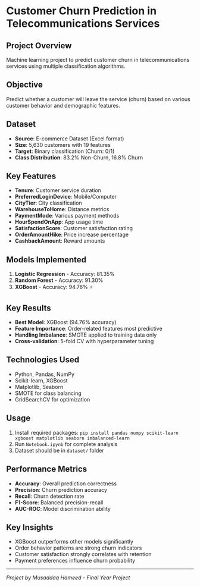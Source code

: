 # Customer Churn Prediction in Telecommunications Services

##  Project Overview
Machine learning project to predict customer churn in telecommunications services using multiple classification algorithms.

##  Objective
Predict whether a customer will leave the service (churn) based on various customer behavior and demographic features.

##  Dataset
- **Source**: E-commerce Dataset (Excel format)
- **Size**: 5,630 customers with 19 features
- **Target**: Binary classification (Churn: 0/1)
- **Class Distribution**: 83.2% Non-Churn, 16.8% Churn

##  Key Features
- **Tenure**: Customer service duration
- **PreferredLoginDevice**: Mobile/Computer
- **CityTier**: City classification
- **WarehouseToHome**: Distance metrics
- **PaymentMode**: Various payment methods
- **HourSpendOnApp**: App usage time
- **SatisfactionScore**: Customer satisfaction rating
- **OrderAmountHike**: Price increase percentage
- **CashbackAmount**: Reward amounts

##  Models Implemented
1. **Logistic Regression** - Accuracy: 81.35%
2. **Random Forest** - Accuracy: 91.30%
3. **XGBoost** - Accuracy: 94.76% ⭐

##  Key Results
- **Best Model**: XGBoost (94.76% accuracy)
- **Feature Importance**: Order-related features most predictive
- **Handling Imbalance**: SMOTE applied to training data only
- **Cross-validation**: 5-fold CV with hyperparameter tuning

##  Technologies Used
- Python, Pandas, NumPy
- Scikit-learn, XGBoost
- Matplotlib, Seaborn
- SMOTE for class balancing
- GridSearchCV for optimization

##  Usage
1. Install required packages: `pip install pandas numpy scikit-learn xgboost matplotlib seaborn imbalanced-learn`
2. Run `Notebook.ipynb` for complete analysis
3. Dataset should be in `dataset/` folder

##  Performance Metrics
- **Accuracy**: Overall prediction correctness
- **Precision**: Churn prediction accuracy
- **Recall**: Churn detection rate
- **F1-Score**: Balanced precision-recall
- **AUC-ROC**: Model discrimination ability

##  Key Insights
- XGBoost outperforms other models significantly
- Order behavior patterns are strong churn indicators
- Customer satisfaction strongly correlates with retention
- Payment preferences influence churn probability

---
*Project by Musaddaq Hameed - Final Year Project*
